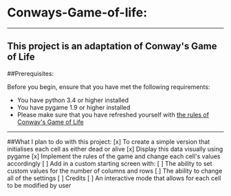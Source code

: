 # Conways-Game-of-life:
---

This project is an adaptation of Conway's Game of Life
---

##Prerequisites:

Before you begin, ensure that you have met the following requirements:
* You have python 3.4 or higher installed
* You have pygame 1.9 or higher installed
* Please make sure that you have refreshed yourself with [the rules of Conway's Game of Life](https://en.wikipedia.org/wiki/Conway%27s_Game_of_Life)
---

##What I plan to do with this project:
[x] To create a simple version that initialises each cell as either dead or alive
[x] Display this data visually using pygame
[x] Implement the rules of the game and change each cell's values accordingly 
[ ] Add in a custom starting screen with:
	[ ] The ability to set custom values for the number of columns and rows
	[ ] The ability to change all of the settings
	[ ] Credits
[ ] An interactive mode that allows for each cell to be modified by user